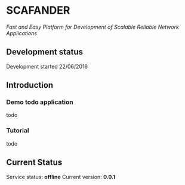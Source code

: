 # SCAFANDER
_Fast and Easy Platform for Development of Scalable Reliable Network Applications_
## Development status
Development started 22/06/2016
## Introduction
### Demo todo application
todo
### Tutorial
todo
## Current Status
Service status: **offline**
Current version: **0.0.1**